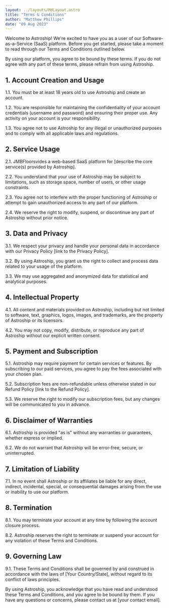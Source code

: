 ```yaml
---
layout: ../layouts/MdLayout.astro
title: "Terms & Conditions"
author: "Matthew Phillips"
date: "09 Aug 2023"
---
```


Welcome to Astroship! We're excited to have you as a user of our Software-as-a-Service (SaaS) platform. Before you get started, please take a moment to read through our Terms and Conditions outlined below.

By using our platform, you agree to be bound by these terms. If you do not agree with any part of these terms, please refrain from using Astroship.

## 1. Account Creation and Usage

1.1. You must be at least 18 years old to use Astroship and create an account.

1.2. You are responsible for maintaining the confidentiality of your account credentials (username and password) and ensuring their proper use. Any activity on your account is your responsibility.

1.3. You agree not to use Astroship for any illegal or unauthorized purposes and to comply with all applicable laws and regulations.

## 2. Service Usage

2.1. JMBFloorsvides a web-based SaaS platform for [describe the core service(s) provided by Astroship].

2.2. You understand that your use of Astroship may be subject to limitations, such as storage space, number of users, or other usage constraints.

2.3. You agree not to interfere with the proper functioning of Astroship or attempt to gain unauthorized access to any part of our platform.

2.4. We reserve the right to modify, suspend, or discontinue any part of Astroship without prior notice.

## 3. Data and Privacy

3.1. We respect your privacy and handle your personal data in accordance with our Privacy Policy [link to the Privacy Policy].

3.2. By using Astroship, you grant us the right to collect and process data related to your usage of the platform.

3.3. We may use aggregated and anonymized data for statistical and analytical purposes.

## 4. Intellectual Property

4.1. All content and materials provided on Astroship, including but not limited to software, text, graphics, logos, images, and trademarks, are the property of Astroship or its licensors.

4.2. You may not copy, modify, distribute, or reproduce any part of Astroship without our explicit written consent.

## 5. Payment and Subscription

5.1. Astroship may require payment for certain services or features. By subscribing to our paid services, you agree to pay the fees associated with your chosen plan.

5.2. Subscription fees are non-refundable unless otherwise stated in our Refund Policy [link to the Refund Policy].

5.3. We reserve the right to modify our subscription fees, but any changes will be communicated to you in advance.

## 6. Disclaimer of Warranties

6.1. Astroship is provided "as is" without any warranties or guarantees, whether express or implied.

6.2. We do not warrant that Astroship will be error-free, secure, or uninterrupted.

## 7. Limitation of Liability

7.1. In no event shall Astroship or its affiliates be liable for any direct, indirect, incidental, special, or consequential damages arising from the use or inability to use our platform.

## 8. Termination

8.1. You may terminate your account at any time by following the account closure process.

8.2. Astroship reserves the right to terminate or suspend your account for any violation of these Terms and Conditions.

## 9. Governing Law

9.1. These Terms and Conditions shall be governed by and construed in accordance with the laws of [Your Country/State], without regard to its conflict of laws principles.

By using Astroship, you acknowledge that you have read and understood these Terms and Conditions, and you agree to be bound by them. If you have any questions or concerns, please contact us at [your contact email].

